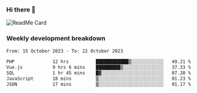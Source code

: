 ### Hi there 👋

<!--
**itzcy/itzcy** is a ✨ _special_ ✨ repository because its `README.md` (this file) appears on your GitHub profile.

Here are some ideas to get you started:

- 🔭 I’m currently working on ...
- 🌱 I’m currently learning ...
- 👯 I’m looking to collaborate on ...
- 🤔 I’m looking for help with ...
- 💬 Ask me about ...
- 📫 How to reach me: ...
- 😄 Pronouns: ...
- ⚡ Fun fact: ...
-->
![ReadMe Card](https://github-readme-stats.vercel.app/api?username=itzcy&show_icons=true&title_color=2d3198&icon_color=797cb8&text_color=24292e&bg_color=f6f8fa)

### Weekly development breakdown
<!--START_SECTION:waka-->

```txt
From: 15 October 2023 - To: 22 October 2023

PHP              12 hrs          ████████████▒░░░░░░░░░░░░   49.21 %
Vue.js           9 hrs 6 mins    █████████▒░░░░░░░░░░░░░░░   37.33 %
SQL              1 hr 45 mins    █▓░░░░░░░░░░░░░░░░░░░░░░░   07.20 %
JavaScript       18 mins         ▒░░░░░░░░░░░░░░░░░░░░░░░░   01.23 %
JSON             17 mins         ▒░░░░░░░░░░░░░░░░░░░░░░░░   01.17 %
```

<!--END_SECTION:waka-->
